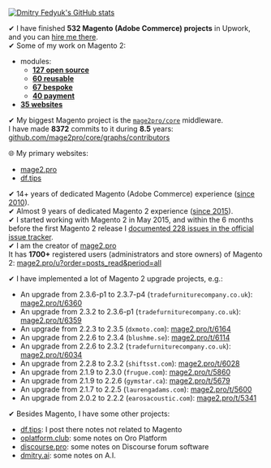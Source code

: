 [![Dmitry Fedyuk's GitHub stats](https://github-readme-stats.vercel.app/api?username=dmitrii-fediuk&show_icons=true&hide=stars&count_private=true)](https://github.com/anuraghazra/github-readme-stats)

✔ I have finished **532 Magento (Adobe Commerce) projects** in Upwork, and you can [hire me there](https://www.upwork.com/fl/mage2pro).  
✔ Some of my work on Magento 2:
  - modules:
    - [**127 open source**](https://github.com/topics/mage2pro-module-ready)
    - [**60 reusable**](https://github.com/topics/mage2pro-module-reusable)
    - [**67 bespoke**](https://github.com/topics/mage2pro-module-bespoke)
    - [**40 payment**](https://github.com/topics/mage2pro-payment)
  - [**35 websites**](https://github.com/topics/mage2pro-site)

✔ My biggest Magento project is the [`mage2pro/core`](https://github.com/mage2pro/core) middleware.  
I have made **8372** commits to it during **8.5** years: [github.com/mage2pro/core/graphs/contributors](https://github.com/mage2pro/core/graphs/contributors)

🌐 My primary websites:
  - [mage2.pro](https://mage2.pro/latest?&order=views)
  - [df.tips](https://df.tips/latest?&order=views)

✔ 14+ years of dedicated Magento (Adobe Commerce) experience ([since 2010](https://magento-forum.ru/user/1)).  
✔ Almost 9 years of dedicated Magento 2 experience ([since 2015](https://mage2.pro/u/dmitry_fedyuk)).  
✔ I started working with Magento 2 in May 2015, and within the 6 months before the first Magento 2 release I [documented 228 issues in the official issue tracker](https://github.com/magento/magento2/issues?q=is%3Aissue+author%3Admitrii-fediuk+sort%3Acomments-desc).  
✔ I am the creator of [mage2.pro](https://mage2.pro)  
It has **1700+** registered users (administrators and store owners) of Magento 2: [mage2.pro/u?order=posts_read&period=all](https://mage2.pro/u?order=posts_read&period=all)

✔ I have implemented a lot of Magento 2 upgrade projects, e.g.:
- An upgrade from 2.3.6-p1 to 2.3.7-p4 (`tradefurniturecompany.co.uk`): [mage2.pro/t/6360](https://mage2.pro/t/6360)
- An upgrade from 2.3.2 to 2.3.6-p1 (`tradefurniturecompany.co.uk`): [mage2.pro/t/6359](https://mage2.pro/t/6359)
- An upgrade from 2.2.3 to 2.3.5 (`dxmoto.com`): [mage2.pro/t/6164](https://mage2.pro/t/6164)
- An upgrade from 2.2.6 to 2.3.4 (`blushme.se`): [mage2.pro/t/6114](https://mage2.pro/t/6114)
- An upgrade from 2.2.6 to 2.3.2 (`tradefurniturecompany.co.uk`): [mage2.pro/t/6034](https://mage2.pro/t/6034)
- An upgrade from 2.2.8 to 2.3.2 (`shiftsst.com`): [mage2.pro/t/6028](https://mage2.pro/t/6028)
- An upgrade from 2.1.9 to 2.3.0 (`frugue.com`): [mage2.pro/t/5860](https://mage2.pro/t/5860)
- An upgrade from 2.1.9 to 2.2.6 (`gymstar.ca`): [mage2.pro/t/5679](https://mage2.pro/t/5679)
- An upgrade from 2.1.7 to 2.2.5 (`laurengadams.com`): [mage2.pro/t/5600](https://mage2.pro/t/5600)
- An upgrade from 2.0.2 to 2.2.2 (`earosacoustic.com`): [mage2.pro/t/5341](https://mage2.pro/t/5341)

✔ Besides Magento, I have some other projects:
- [df.tips](https://df.tips): I post there notes not related to Magento
- [oplatform.club](https://oplatform.club): some notes on Oro Platform
- [discourse.pro](https://discourse.pro): some notes on Discourse forum software 
- [dmitry.ai](https://dmitry.ai): some notes on A.I.